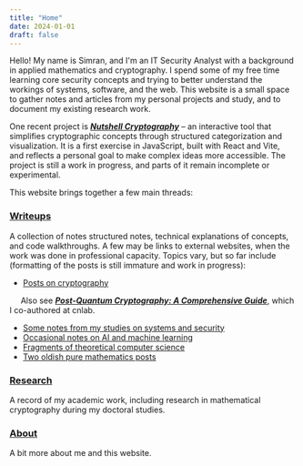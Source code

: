 ```yaml
---
title: "Home"
date: 2024-01-01
draft: false
---
```


Hello! My name is Simran, and I'm an IT Security Analyst with a background in applied mathematics and cryptography. I spend some of my free time learning core security concepts and trying to better understand the workings of systems, software, and the web. This website is a small space to gather notes and articles from my personal projects and study, and to document my existing research work. 

One recent project is ***[Nutshell Cryptography](https://nutshellcryptography.pages.dev/)***  – an interactive tool that simplifies cryptographic concepts through structured categorization and visualization. It is a first exercise in JavaScript, built with React and Vite, and reflects a personal goal to make complex ideas more accessible. The project is still a work in progress, and parts of it remain incomplete or experimental.

This website brings together a few main threads:

### [Writeups](/writeups/)
A collection of notes structured notes, technical explanations of concepts, and code walkthroughs. A few may be links to external websites, when the work was done in professional capacity. Topics vary, but so far include (formatting of the posts is still immature and work in progress): 

- [Posts on cryptography](/writeups/#cryptography)
 
&nbsp;&nbsp;&nbsp;&nbsp; Also see ***[Post-Quantum Cryptography: A Comprehensive Guide](https://www.cnlab.ch/fileadmin/documents/Publikationen/2025/Post-Quantum_Cryptography_-__A_Comprehensive_Guide.pdf)***, which I co-authored at cnlab.
- [Some notes from my studies on systems and security](/writeups/#systems-applications-security)  
- [Occasional notes on AI and machine learning](/writeups/#ai-and-machine-learning)  
- [Fragments of theoretical computer science](/writeups/#theoretical-computer-science)  
- [Two oldish pure mathematics posts](/writeups/#mathematics)  

### [Research](/research/)

A record of my academic work, including research in mathematical cryptography during my doctoral studies.


### [About](/about/)

A bit more about me and this website.
